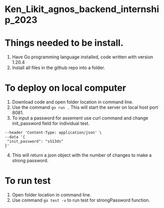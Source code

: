 # Ken_Likit_agnos_backend_internship_2023

# Things needed to be install.  
1. Have Go programming language installed, code written with version 1.20.4
2. Install all files in the github repo into a folder.

# To deploy on local computer
1. Download code and open folder location in command line.
2. Use the command `go run .` This will start the server on local host port 8081.
3. To input a password for assement use curl command and change init_password field for individual test.
```curl --location 'http://localhost:8081/passwordValidation' \
--header 'Content-Type: application/json' \
--data '{
 "init_password": "sS13ds"
}'
```
4. This will return a json object with the number of changes to make a strong password.

# To run test
1. Open folder location in command line.
2. Use command `go test -v` to run test for strongPassword function. 
